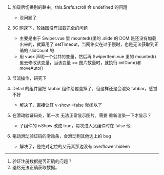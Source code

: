 1. 加载后切换别的路由，this.\$refs.scroll 会 undefined 的问题

   - 没问题了

2. 3G 网速下，轮播图没有加载完全的问题

   - 主要是由于 Swiper.vue 里 mounted()里的 .slide 的 DOM 是还没有加载出来的，就算用了 setTimeout，当网络实在过于慢时，也是无法获取到正确的 slidCount 的
   - 用 vuex 声明一个公共的变量，然后再 SwiperItem.vue 里的 mounted() 里去修改该变量，当该变量 == 图片数量时，就执行 initDom()和 moveAuto()

3. 节流操作，研究下

4. Detail 的组件里把 tabbar 组件给覆盖掉了，但这样还是会渲染 tabbar，感觉不好

   - 解决了，直接让其 v-show =false 就阔以了

5. 在滑动验证码处，第一次 无法正常显示图片，需要 重新渲染一下才显示？

   - 子组件的 isShow 改成 true，每次进入父组件时在 false 他

6. 拖动滑动验证码的滑动条，会滑动到其他边上的 bug
   - 解决了，是绝对定位的父元素那边没有 overflower:hideen

---

1. 验证注册数据是否正确的问题？
2. 退格无法正确获取数据。

